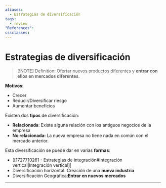 ```yaml
---
aliases:
  - Estrategias de diversificación
tags:
  - review
"References":
cssclasses:
---
```

# Estrategias de diversificación

> [!NOTE] Definition:
> Ofertar nuevos productos diferentes y **entrar con ellos en mercados diferentes**. 
> 

**Motivos:**
+ Crecer
+ Reducir/Diversificar riesgo
+ Aumentar beneficios

Existen dos **tipos** de diversificación:
+ **Relacionada**: Existe alguna relación con los antiguos negocios de la empresa
+ **No relacionada:** La nueva empresa no tiene nada en común con el mercado anterior. 

Esta diversificación se puede dar en varias **formas**:
+ [[1727710261 - Estrategias de integración#Integración vertical|Integración vertical]]
+ Diversificación horizontal: Creación de una **nueva industria**
+ Diversificación Geográfica:**Entrar en nuevos mercados**




***